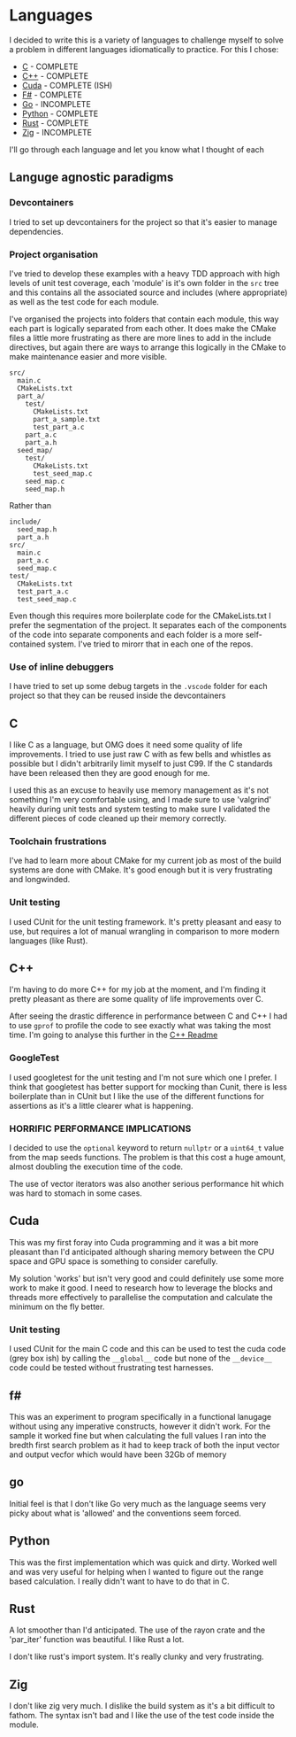# Languages

I decided to write this is a variety of languages to challenge myself to solve a problem in different languages idiomatically to practice. For this I chose:

* [C](./c/) - COMPLETE
* [C++](./c++/) - COMPLETE
* [Cuda]() - COMPLETE (ISH)
* [F#](./f_sharp/) - COMPLETE
* [Go](./go/) - INCOMPLETE
* [Python](./python/) - COMPLETE
* [Rust](./rust/) - COMPLETE
* [Zig](./zig/) - INCOMPLETE

I'll go through each language and let you know what I thought of each

## Languge agnostic paradigms

### Devcontainers

I tried to set up devcontainers for the project so that it's easier to manage dependencies.

### Project organisation

I've tried to develop these examples with a heavy TDD approach with high levels of unit test coverage, each 'module' is it's own folder in the `src` tree and this contains all the associated source and includes (where appropriate) as well as the test code for each module.

I've organised the projects into folders that contain each module, this way each part is logically separated from each other. It does make the CMake files a little more frustrating as there are more lines to add in the include directives, but again there are ways to arrange this logically in the CMake to make maintenance easier and more visible.

```
src/
  main.c
  CMakeLists.txt
  part_a/
    test/
      CMakeLists.txt
      part_a_sample.txt
      test_part_a.c
    part_a.c
    part_a.h
  seed_map/
    test/
      CMakeLists.txt
      test_seed_map.c
    seed_map.c
    seed_map.h
```

Rather than

```
include/
  seed_map.h
  part_a.h
src/
  main.c
  part_a.c
  seed_map.c
test/
  CMakeLists.txt
  test_part_a.c
  test_seed_map.c
```

Even though this requires more boilerplate code for the CMakeLists.txt I prefer the segmentation of the project. It separates each of the components of the code into separate components and each folder is a more self-contained system. I've tried to mirorr that in each one of the repos.

### Use of inline debuggers

I have tried to set up some debug targets in the `.vscode` folder for each project so that they can be reused inside the devcontainers

## C

I like C as a language, but OMG does it need some quality of life improvements. I tried to use just raw C with as few bells and whistles as possible but I didn't arbitrarily limit myself to just C99. If the C standards have been released then they are good enough for me.

I used this as an excuse to heavily use memory management as it's not something I'm very comfortable using, and I made sure to use 'valgrind' heavily during unit tests and system testing to make sure I validated the different pieces of code cleaned up their memory correctly.

### Toolchain frustrations

I've had to learn more about CMake for my current job as most of the build systems are done with CMake. It's good enough but it is very frustrating and longwinded.

### Unit testing

I used CUnit for the unit testing framework. It's pretty pleasant and easy to use, but requires a lot of manual wrangling in comparison to more modern languages (like Rust).

## C++

I'm having to do more C++ for my job at the moment, and I'm finding it pretty pleasant as there are some quality of life improvements over C. 

After seeing the drastic difference in performance between C and C++ I had to use `gprof` to profile the code to see exactly what was taking the most time. I'm going to analyse this further in the [C++ Readme](./c++/README.md)

### GoogleTest

I used googletest for the unit testing and I'm not sure which one I prefer. I think that googletest has better support for mocking than Cunit, there is less boilerplate than in CUnit but I like the use of the different functions for assertions as it's a little clearer what is happening.

### HORRIFIC PERFORMANCE IMPLICATIONS

I decided to use the `optional` keyword to return `nullptr` or a `uint64_t` value from the map seeds functions. The problem is that this cost a huge amount, almost doubling the execution time of the code. 

The use of vector iterators was also another serious performance hit which was hard to stomach in some cases.

## Cuda

This was my first foray into Cuda programming and it was a bit more pleasant than I'd anticipated although sharing memory between the CPU space and GPU space is something to consider carefully.

My solution 'works' but isn't very good and could definitely use some more work to make it good. I need to research how to leverage the blocks and threads more effectively to parallelise the computation and calculate the minimum on the fly better.

### Unit testing

I used CUnit for the main C code and this can be used to test the cuda code (grey box ish) by calling the `__global__` code but none of the `__device__` code could be tested without frustrating test harnesses.

## f#

This was an experiment to program specifically in a functional lanugage without using any imperative constructs, however it didn't work. For the sample it worked fine but when calculating the full values I ran into the bredth first search problem as it had to keep track of both the input vector and output vecfor which would have been 32Gb of memory

## go

Initial feel is that I don't like Go very much as the language seems very picky about what is 'allowed' and the conventions seem forced.

## Python

This was the first implementation which was quick and dirty. Worked well and was very useful for helping when I wanted to figure out the range based calculation. I really didn't want to have to do that in C.

## Rust

A lot smoother than I'd anticipated. The use of the rayon crate and the 'par_iter' function was beautiful. I like Rust a lot.

I don't like rust's import system. It's really clunky and very frustrating.

## Zig 

I don't like zig very much. I dislike the build system as it's a bit difficult to fathom. The syntax isn't bad and I like the use of the test code inside the module.
